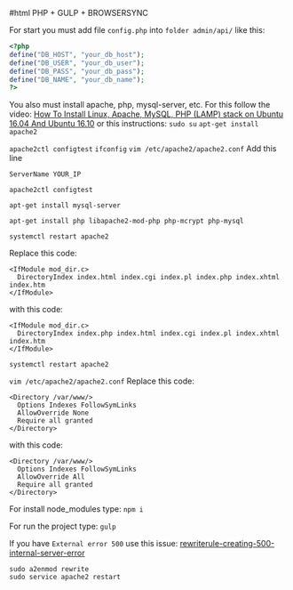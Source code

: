 #html
PHP + GULP + BROWSERSYNC

For start you must add file `config.php` into `folder admin/api/` like this:
```php
<?php
define("DB_HOST", "your_db_host");
define("DB_USER", "your_db_user");
define("DB_PASS", "your_db_pass");
define("DB_NAME", "your_db_name");
?>
```

You also must install apache, php, mysql-server, etc. For this follow the video:
[How To Install Linux, Apache, MySQL, PHP (LAMP) stack on Ubuntu 16.04 And Ubuntu 16.10](https://youtu.be/AQPoVHPboiA)
or this instructions:
`sudo su`
`apt-get install apache2`

`apache2ctl configtest`
`ifconfig`
`vim /etc/apache2/apache2.conf`
Add this line
```
ServerName YOUR_IP 
```
`apache2ctl configtest`

`apt-get install mysql-server`

`apt-get install php libapache2-mod-php php-mcrypt php-mysql`

`systemctl restart apache2`

Replace this code:
```
<IfModule mod_dir.c>
  DirectoryIndex index.html index.cgi index.pl index.php index.xhtml index.htm
</IfModule>
```
with this code:
```
<IfModule mod_dir.c>
  DirectoryIndex index.php index.html index.cgi index.pl index.xhtml index.htm
</IfModule>

```

`systemctl restart apache2`

`vim /etc/apache2/apache2.conf`
Replace this code: 
```
<Directory /var/www/>
  Options Indexes FollowSymLinks
  AllowOverride None 
  Require all granted
</Directory>
```
with this code:
```
<Directory /var/www/>
  Options Indexes FollowSymLinks
  AllowOverride All 
  Require all granted
</Directory>
``` 



For install node_modules type:
`npm i`

For run the project type:
`gulp`

If you have `External error 500` use this issue:
[rewriterule-creating-500-internal-server-error](https://stackoverflow.com/questions/17107940/rewriterule-creating-500-internal-server-error)
```
sudo a2enmod rewrite
sudo service apache2 restart
```


